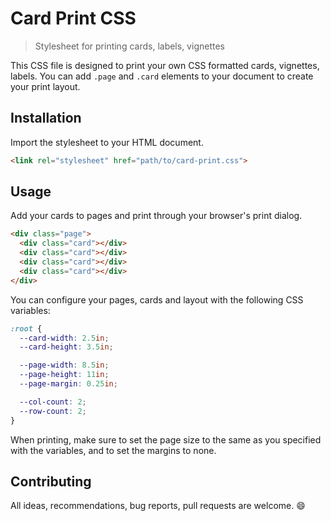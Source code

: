 # Card Print CSS

> Stylesheet for printing cards, labels, vignettes

This CSS file is designed to print your own CSS formatted cards, vignettes, labels.
You can add `.page` and `.card` elements to your document to create your print layout.

## Installation

Import the stylesheet to your HTML document.

```html
<link rel="stylesheet" href="path/to/card-print.css">
```

## Usage

Add your cards to pages and print through your browser's print dialog.

```html
<div class="page">
  <div class="card"></div>
  <div class="card"></div>
  <div class="card"></div>
  <div class="card"></div>
</div>
```

You can configure your pages, cards and layout with the following CSS variables:

```css
:root {
  --card-width: 2.5in;
  --card-height: 3.5in;

  --page-width: 8.5in;
  --page-height: 11in;
  --page-margin: 0.25in;

  --col-count: 2;
  --row-count: 2;
}
```

When printing, make sure to set the page size to the same as you specified with the variables, and to set the margins to none.

## Contributing

All ideas, recommendations, bug reports, pull requests are welcome. :smile:
